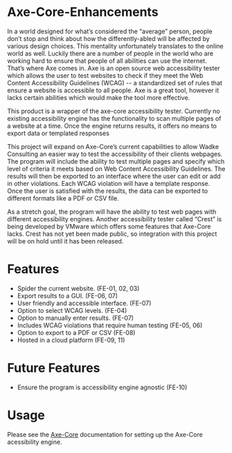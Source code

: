 # Axe-Core-Enhancements

In a world designed for what’s considered the “average” person, people don’t stop and think about how the differently-abled will be affected by various design choices. This mentality unfortunately translates to the online world as well. Luckily there are a number of people in the world who are working hard to ensure that people of all abilities can use the internet. That’s where Axe comes in. Axe is an open source web accessibility tester which allows the user to test websites to check if they meet the Web Content Accessibility Guidelines (WCAG) -- a standardized set of rules that ensure a website is accessible to all people. Axe is a great tool, however it lacks certain abilities which would make the tool more effective.

This product is a wrapper of the axe-core accessibility tester. Currently no existing accessibility engine has the functionality to scan multiple pages of a website at a time. Once the engine returns results, it offers no means to export data or templated responses 

This project will expand on Axe-Core’s current capabilities to allow Wadke Consulting an easier way to test the accessibility of their clients webpages. The program will include the ability to test multiple pages and specify which level of criteria it meets based on Web Content Accessibility Guidelines. The results will then be exported to an interface where the user can edit or add in other violations. Each WCAG violation will have a template response. Once the user is satisfied with the results, the data can be exported to different formats like a PDF or CSV file.

As a stretch goal, the program will have the ability to test web pages with different accessibility engines. Another accessibility tester called “Crest” is being developed by VMware which offers some features that Axe-Core lacks. Crest has not yet been made public, so integration with this project will be on hold until it has been released.


# Features
* Spider the current website. (FE-01, 02, 03) 
* Export results to a GUI. (FE-06, 07)
* User friendly and accessible interface. (FE-07)
* Option to select WCAG levels. (FE-04)
* Option to manually enter results. (FE-07)
* Includes WCAG violations that require human testing (FE-05, 06)
* Option to export to a PDF or CSV (FE-08)
* Hosted in a cloud platform (FE-09, 11)

# Future Features
* Ensure the program is accessibility engine agnostic (FE-10)

# Usage

Please see the [Axe-Core](https://github.com/dequelabs/axe-core) documentation for setting up the Axe-Core acessibility engine.
